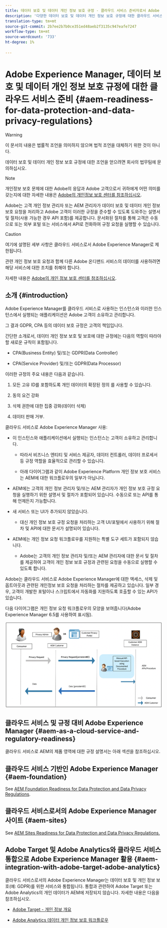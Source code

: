 ```yaml
---
title: 데이터 보호 및 데이터 개인 정보 보호 규정 - 클라우드 서비스 준비자로서 Adobe Experience Manager
description: '다양한 데이터 보호 및 데이터 개인 정보 보호 규정에 대한 클라우드 서비스 지원으로서 Adobe Experience Manager에 대해 알아봅니다. 여기에는 EU 개인 정보 보호 규정(GDPR), 캘리포니아 개인 정보 보호 법 및 새로운 AEM을 클라우드 서비스 프로젝트로 구현할 때 준수하는 방법이 포함됩니다. '
translation-type: tm+mt
source-git-commit: 2b7ee2b7b0ce351ed48aeb2f3135c947eafe7247
workflow-type: tm+mt
source-wordcount: '733'
ht-degree: 1%

---
```



# Adobe Experience Manager, 데이터 보호 및 데이터 개인 정보 보호 규정에 대한 클라우드 서비스 준비 {#aem-readiness-for-data-protection-and-data-privacy-regulations}

>[!WARNING]
>
>이 문서의 내용은 법률적 조언을 의미하지 않으며 법적 조언을 대체하기 위한 것이 아니다.
>
>데이터 보호 및 데이터 개인 정보 보호 규정에 대한 조언을 얻으려면 회사의 법무팀에 문의하십시오.

>[!NOTE]
>
>개인정보 보호 문제에 대한 Adobe의 응답과 Adobe 고객으로서 귀하에게 어떤 의미를 갖는지에 대한 자세한 내용은 [Adobe의 개인정보 보호 센터를 참조하십시오](https://www.adobe.com/privacy.html).

Adobe는 고객 개인 정보 관리자 또는 AEM 관리자가 데이터 보호 및 데이터 개인 정보 보호 요청을 처리하고 Adobe 고객이 이러한 규정을 준수할 수 있도록 도와주는 설명서 및 절차(사용 가능한 경우 API 포함)를 제공합니다. 문서화된 절차를 통해 고객은 수동으로 또는 외부 포털 또는 서비스에서 API로 전화하여 규정 요청을 실행할 수 있습니다.

>[!CAUTION]
>
>여기에 설명된 세부 사항은 클라우드 서비스로서 Adobe Experience Manager로 제한됩니다.
>
>관련 개인 정보 보호 요청과 함께 다른 Adobe 온디맨드 서비스의 데이터를 사용하려면 해당 서비스에 대한 조치를 취해야 합니다.
>
>자세한 내용은 [Adobe의 개인 정보 보호 센터를 참조하십시오](https://www.adobe.com/privacy.html).

## 소개 {#introduction}

Adobe Experience Manager를 클라우드 서비스로 사용하는 인스턴스와 이러한 인스턴스에서 실행되는 애플리케이션은 Adobe 고객이 소유하고 관리합니다.

그 결과 GDPR, CPA 등의 데이터 보호 규정은 고객의 책임입니다.

간단한 소개로서, 데이터 개인 정보 보호 및 보호에 대한 규정에는 다음의 역할이 따라야 할 새로운 규칙이 포함됩니다.

* CPA(Business Entity) 및/또는 GDPR(Data Controller)

* CPA(Service Provider) 및/또는 GDPR(Data Processor)

이러한 규정의 주요 내용은 다음과 같습니다.

1. 모든 고유 ID를 포함하도록 개인 데이터의 확장된 정의 를 사용할 수 있습니다.

2. 동의 요건 강화

3. 삭제 권한에 대한 집중 강화(데이터 삭제)

4. 데이터 판매 거부.

클라우드 서비스로 Adobe Experience Manager 사용:

* 이 인스턴스와 애플리케이션에서 실행되는 인스턴스는 고객이 소유하고 관리합니다.

   * 따라서 비즈니스 엔티티 및 서비스 제공자, 데이터 컨트롤러, 데이터 프로세서 등 규정 역할을 효율적으로 관리할 수 있습니다.

   * 아래 다이어그램과 같이 Adobe Experience Platform 개인 정보 보호 서비스는 AEM에 대한 워크플로우의 일부가 아닙니다.

* AEM에는 고객의 개인 정보 관리자 및/또는 AEM 관리자가 개인 정보 보호 규정 요청을 실행하기 위한 설명서 및 절차가 포함되어 있습니다. 수동으로 또는 API를 통해 언제든지 가능합니다.

* 새 서비스 또는 UI가 추가되지 않았습니다.

   * 대신 개인 정보 보호 규정 요청을 처리하는 고객 UI/포털에서 사용하기 위해 절차 및 API에 대한 문서가 설명되어 있습니다.

* AEM에는 개인 정보 요청 워크플로우를 지원하는 특별 도구 세트가 포함되지 않습니다.

   * Adobe는 고객의 개인 정보 관리자 및/또는 AEM 관리자에 대한 문서 및 절차를 제공하여 고객이 개인 정보 보호 규정과 관련된 요청을 수동으로 실행할 수 있도록 합니다.

Adobe는 클라우드 서비스로 Adobe Experience Manager에 대한 액세스, 삭제 및 옵트아웃과 관련된 개인정보 보호 요청을 처리하는 절차를 제공하고 있습니다. 일부 경우, 고객이 개발한 포털이나 스크립트에서 자동화를 지원하도록 호출할 수 있는 API가 있습니다.

다음 다이어그램은 개인 정보 요청 워크플로우의 모양을 보여줍니다(Adobe Experience Manager 6.5를 사용하여 표시됨).

![데이터 보호 및 개인 정보 보호](assets/data-protection-and-privacy-01.png)

## 클라우드 서비스 및 규정 대비 Adobe Experience Manager {#aem-as-a-cloud-service-and-regulatory-readiness}

클라우드 서비스로 AEM의 제품 영역에 대한 규정 설명서는 아래 섹션을 참조하십시오.

## 클라우드 서비스 기반인 Adobe Experience Manager {#aem-foundation}

See [AEM Foundation Readiness for Data Protection and Data Privacy Regulations](/help/onboarding/data-privacy-and-protection-readiness/foundation-readiness.md).

## 클라우드 서비스로서의 Adobe Experience Manager 사이트 {#aem-sites}

See [AEM Sites Readiness for Data Protection and Data Privacy Regulations.](/help/onboarding/data-privacy-and-protection-readiness/sites-readiness.md)

## Adobe Target 및 Adobe Analytics와 클라우드 서비스 통합으로 Adobe Experience Manager 활용 {#aem-integration-with-adobe-target-adobe-analytics}

클라우드 서비스로서의 Adobe Experience Manager는 데이터 보호 및 개인 정보 보호(예: GDPR)를 위한 서비스와 통합됩니다. 통합과 관련하여 Adobe Target 또는 Adobe Analytics의 개인 데이터가 AEM에 저장되지 않습니다.
자세한 내용은 다음을 참조하십시오.

* [Adobe Target - 개인 정보 개요](https://docs.adobe.com/content/help/en/target/using/implement-target/before-implement/privacy/privacy.html)

* [Adobe Analytics 데이터 개인 정보 보호 워크플로우](https://docs.adobe.com/content/help/en/analytics/admin/data-governance/an-gdpr-workflow.html)
